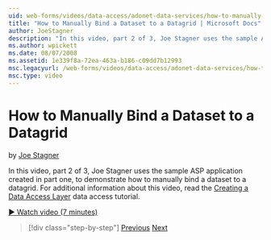 ```yaml
---
uid: web-forms/videos/data-access/adonet-data-services/how-to-manually-bind-a-dataset-to-a-datagrid
title: "How to Manually Bind a Dataset to a Datagrid | Microsoft Docs"
author: JoeStagner
description: "In this video, part 2 of 3, Joe Stagner uses the sample ASP application created in part one, to demonstrate how to manually bind a dataset to a datagrid. For..."
ms.author: wpickett
ms.date: 08/07/2008
ms.assetid: 1e339f8a-72ea-463a-b186-c09dd7b12993
msc.legacyurl: /web-forms/videos/data-access/adonet-data-services/how-to-manually-bind-a-dataset-to-a-datagrid
msc.type: video
---
```

# How to Manually Bind a Dataset to a Datagrid

by [Joe Stagner](https://github.com/JoeStagner)

In this video, part 2 of 3, Joe Stagner uses the sample ASP application created in part one, to demonstrate how to manually bind a dataset to a datagrid. For additional information about this video, read the [Creating a Data Access Layer](../../../overview/data-access/introduction/creating-a-data-access-layer-vb.md) data access tutorial.

[&#9654; Watch video (7 minutes)](https://channel9.msdn.com/Blogs/ASP-NET-Site-Videos/how-to-manually-bind-a-dataset-to-a-datagrid)

> [!div class="step-by-step"]
> [Previous](data-access-layers-in-aspnet-applications.md)
> [Next](how-to-work-with-datasets-and-filters-from-an-asp-application.md)

